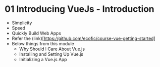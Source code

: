# 01 Introducing VueJs - Introduction

- Simplicity
- Speed
- Quickly Build Web Apps
- Refer the (link)[https://github.com/ecofic/course-vue-getting-started]
- Below things from this module
	- Why Should I Care About Vue.js
	- Installing and Setting Up Vue.js
	- Initializing a Vue.js App